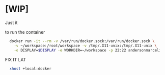 # [WIP]
Just it


to run the container
```bash
  docker run -it --rm -v /var/run/docker.sock:/var/run/docker.sock \
    -v ~/workspace:/root/workspace -v /tmp/.X11-unix:/tmp/.X11-unix \
    -e DISPLAY=$DISPLAY -e WORKDIR=~/workspace -p 22:22 andersonmarcelino/devenv
```

FIX IT LAT
```bash
  xhost +local:docker
```
